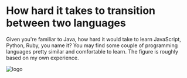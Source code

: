 # How hard it takes to transition between two languages

Given you're familiar to Java, how hard it would take to learn 
JavaScript, Python, Ruby, you name it? You may find some couple 
of programming languages pretty similar and comfortable to 
learn. The figure is roughly based on my own experience.

![logo](http://starcolon.com/img/artwork/transitions.png)

